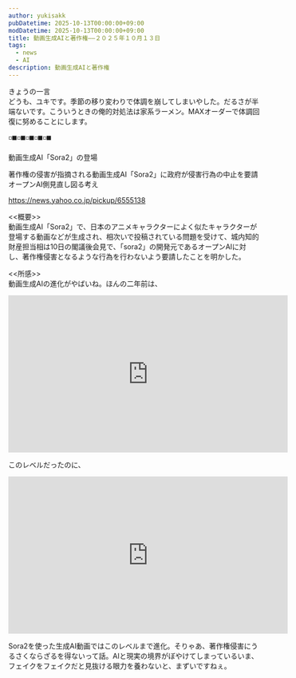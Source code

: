 ```yaml
---
author: yukisakk
pubDatetime: 2025-10-13T00:00:00+09:00
modDatetime: 2025-10-13T00:00:00+09:00
title: 動画生成AIと著作権——２０２５年１０月１３日
tags:
  - news
  - AI
description: 動画生成AIと著作権
---
```


きょうの一言\
どうも、ユキです。季節の移り変わりで体調を崩してしまいやした。だるさが半端ないです。こういうときの俺的対処法は家系ラーメン。MAXオーダーで体調回復に努めることにします。

◽️◼️◽️◼️◽️◼️◽️◼️◽️◼️

動画生成AI「Sora2」の登場

著作権の侵害が指摘される動画生成AI「Sora2」に政府が侵害行為の中止を要請　オープンAI側見直し図る考え

https://news.yahoo.co.jp/pickup/6555138

<<概要>>\
動画生成AI「Sora2」で、日本のアニメキャラクターによく似たキャラクターが登場する動画などが生成され、相次いで投稿されている問題を受けて、城内知的財産担当相は10日の閣議後会見で、「sora2」の開発元であるオープンAIに対し、著作権侵害となるような行為を行わないよう要請したことを明かした。

<<所感>>\
動画生成AIの進化がやばいね。ほんの二年前は、

<iframe width="560" height="315" src="https://www.youtube.com/embed/XQr4Xklqzw8?si=W7Gx4XkjgvsPlqQd" title="YouTube video player" frameborder="0" allow="accelerometer; autoplay; clipboard-write; encrypted-media; gyroscope; picture-in-picture; web-share" referrerpolicy="strict-origin-when-cross-origin" allowfullscreen></iframe>

このレベルだったのに、

<iframe width="560" height="315" src="https://www.youtube.com/embed/HSKt1kcupBM?si=330GwFiyagBef6kP" title="YouTube video player" frameborder="0" allow="accelerometer; autoplay; clipboard-write; encrypted-media; gyroscope; picture-in-picture; web-share" referrerpolicy="strict-origin-when-cross-origin" allowfullscreen></iframe>

Sora2を使った生成AI動画ではこのレベルまで進化。そりゃあ、著作権侵害にうるさくならざるを得ないって話。AIと現実の境界がぼやけてしまっているいま、フェイクをフェイクだと見抜ける眼力を養わないと、まずいですねぇ。
